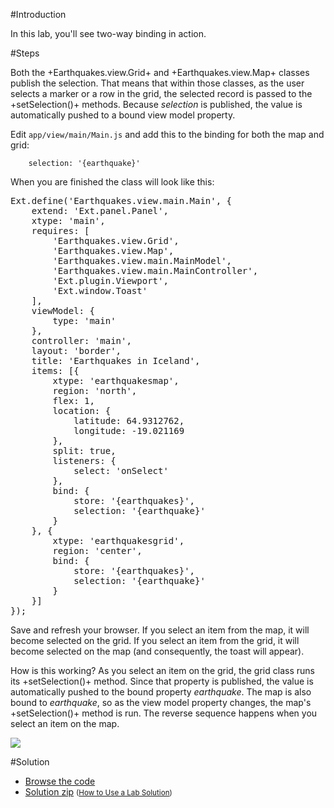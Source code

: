 #Introduction

In this lab, you'll see two-way binding in action.

#Steps


<div type="expander" caption="Bind the map and grid to the same property">

Both the +Earthquakes.view.Grid+ and +Earthquakes.view.Map+ classes publish the selection.
That means that within those classes, as the user selects a marker or a row in the
grid, the selected record is passed to the +setSelection()+ methods. Because *selection*
is published, the value is automatically pushed to a bound view model property.

Edit `app/view/main/Main.js` and add this to the binding for both the map and grid:

        selection: '{earthquake}'

When you are finished the class will look like this:

<pre class="runnable readonly">
Ext.define('Earthquakes.view.main.Main', {
    extend: 'Ext.panel.Panel',
    xtype: 'main',
    requires: [
        'Earthquakes.view.Grid',
        'Earthquakes.view.Map',
        'Earthquakes.view.main.MainModel',
        'Earthquakes.view.main.MainController',
        'Ext.plugin.Viewport',
        'Ext.window.Toast'
    ],
    viewModel: {
        type: 'main'
    },
    controller: 'main',
    layout: 'border',
    title: 'Earthquakes in Iceland',
    items: [{
        xtype: 'earthquakesmap',
        region: 'north',
        flex: 1,
        location: {
            latitude: 64.9312762,
            longitude: -19.021169
        },
        split: true,
        listeners: {
            select: 'onSelect'
        },
        bind: {
            store: '{earthquakes}',
            selection: '{earthquake}'
        }
    }, {
        xtype: 'earthquakesgrid',
        region: 'center',
        bind: {
            store: '{earthquakes}',
            selection: '{earthquake}'
        }
    }]
});
</pre>
</div>

<div type="expander" caption="Try it out">

Save and refresh your browser. If you select an item from the map, it will become selected on the grid. If you
select an item from the grid, it will become selected on the map (and consequently, the toast will appear).

How is this working? As you select an item on the grid, the grid class runs its +setSelection()+
method. Since that property is published, the value is automatically pushed to the bound property *earthquake*.
The map is also bound to *earthquake*, so as the view model property changes, the map's +setSelection()+
method is run. The reverse sequence happens when you select an item on the map.

<img src="resources/images/earthquakes/TwoWayBinding.jpg">

</div>

#Solution

<!--
- <a href="resources/videoviewer/video.html?id=153188679" target="videoviewer">Video</a>
-->

- <a href="resources/student/labsolutions/earthquakes-two-way-binding" target="source">Browse the code</a>
- <a href="resources/student/labsolutions/earthquakes-two-way-binding.zip">Solution zip</a> <small>(<a href="#2016-02-24_17-26_13-021_Z">How to Use a Lab Solution</a>)</small>

